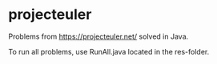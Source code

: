projecteuler
============

Problems from https://projecteuler.net/ solved in Java.

To run all problems, use RunAll.java located in the res-folder.
